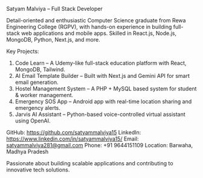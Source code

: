 Satyam Malviya – Full Stack Developer

Detail-oriented and enthusiastic Computer Science graduate from Rewa Engineering College (RGPV), with hands-on experience in building full-stack web applications and mobile apps. Skilled in React.js, Node.js, MongoDB, Python, Next.js, and more.

Key Projects:
1. Code Learn – A Udemy-like full-stack education platform with React, MongoDB, Tailwind.
2. AI Email Template Builder – Built with Next.js and Gemini API for smart email generation.
3. Hostel Management System – A PHP + MySQL based system for student & worker management.
4. Emergency SOS App – Android app with real-time location sharing and emergency alerts.
5. Jarvis AI Assistant – Python-based voice-controlled virtual assistant using OpenAI.

GitHub: https://github.com/satyammalviya15
LinkedIn: https://www.linkedin.com/in/satyammalviya15/
Email: satyammalviya281@gmail.com
Phone: +91 9644151109
Location: Barwaha, Madhya Pradesh

Passionate about building scalable applications and contributing to innovative tech solutions.
